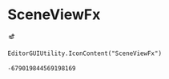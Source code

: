 # SceneViewFx
![](/img/SceneViewFx.png)

``` CSharp
EditorGUIUtility.IconContent("SceneViewFx")
```
```
-679019844569198169
```
